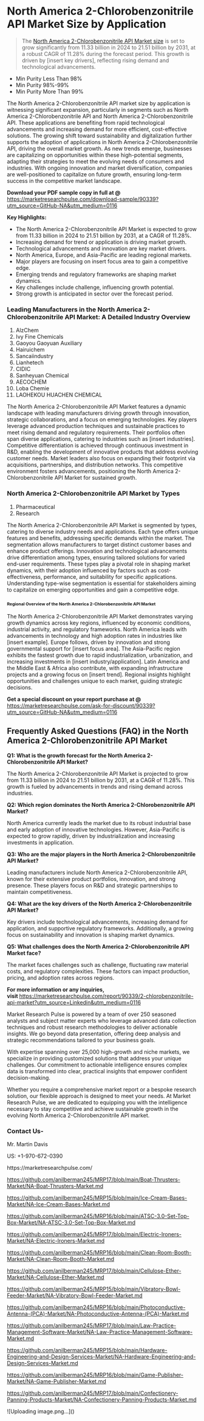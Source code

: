 <h1>North America 2-Chlorobenzonitrile API Market&nbsp;Size by Application</h1><blockquote><p>The <a href="https://marketresearchpulse.com/download-sample/90339?utm_source=GitHub-NA&amp;utm_medium=0116">North America 2-Chlorobenzonitrile API Market size</a> is set to grow significantly from 11.33 billion in 2024 to 21.51 billion by 2031, at a robust CAGR of 11.28% during the forecast period. This growth is driven by [insert key drivers], reflecting rising demand and technological advancements.</p></blockquote><ul><li>Min Purity Less Than 98%<li> Min Purity 98%-99%<li> Min Purity More Than 99%</li></ul><p>The North America 2-Chlorobenzonitrile API market size by application is witnessing significant expansion, particularly in segments such as North America 2-Chlorobenzonitrile API and North America 2-Chlorobenzonitrile API. These applications are benefiting from rapid technological advancements and increasing demand for more efficient, cost-effective solutions. The growing shift toward sustainability and digitalization further supports the adoption of applications in North America 2-Chlorobenzonitrile API, driving the overall market growth. As new trends emerge, businesses are capitalizing on opportunities within these high-potential segments, adapting their strategies to meet the evolving needs of consumers and industries. With ongoing innovation and market diversification, companies are well-positioned to capitalize on future growth, ensuring long-term success in the competitive market landscape.</p><p><strong>Download your PDF sample copy in full at @ </strong><a href="https://marketresearchpulse.com/download-sample/90339?utm_source=GitHub-NA&amp;utm_medium=0116">https://marketresearchpulse.com/download-sample/90339?utm_source=GitHub-NA&amp;utm_medium=0116</a></p><p><strong>Key Highlights: </strong></p><ul><li>The North America 2-Chlorobenzonitrile API Market is expected to grow from 11.33 billion in 2024 to 21.51 billion by 2031, at a CAGR of 11.28%.</li><li>Increasing demand for trend or application is driving market growth.</li><li>Technological advancements and innovation are key market drivers.</li><li>North America, Europe, and Asia-Pacific are leading regional markets.</li><li>Major players are focusing on insert focus area to gain a competitive edge.</li><li>Emerging trends and regulatory frameworks are shaping market dynamics.</li><li>Key challenges include challenge, influencing growth potential.</li><li>Strong growth is anticipated in sector over the forecast period.</li></ul><h3>Leading Manufacturers in the North America 2-Chlorobenzonitrile API Market: A Detailed Industry Overview</h3><ol><li>AlzChem</li><li>Ivy Fine Chemicals</li><li>Gaoyou Gaoyuan Auxiliary</li><li>Hairuichem</li><li>Sancaiindustry</li><li>Lianhetech</li><li>CIDIC</li><li>Sanheyuan Chemical</li><li>AECOCHEM</li><li>Loba Chemie</li><li>LAOHEKOU HUACHEN CHEMICAL</li></ol><div class="flex max-w-full flex-col flex-grow"><div class="min-h-8 text-message flex w-full flex-col items-end gap-2 whitespace-normal break-words [.text-message+&amp;]:mt-5" dir="auto" data-message-author-role="assistant" data-message-id="fd8432e4-4910-450d-b182-61b7bfb0a01f" data-message-model-slug="gpt-4o"><div class="flex w-full flex-col gap-1 empty:hidden first:pt-[3px]"><div class="markdown prose w-full break-words dark:prose-invert light"><p>The North America 2-Chlorobenzonitrile API Market features a dynamic landscape with leading manufacturers driving growth through innovation, strategic collaborations, and a focus on emerging technologies. Key players leverage advanced production techniques and sustainable practices to meet rising demand and regulatory requirements. Their portfolios often span diverse applications, catering to industries such as [insert industries]. Competitive differentiation is achieved through continuous investment in R&amp;D, enabling the development of innovative products that address evolving customer needs. Market leaders also focus on expanding their footprint via acquisitions, partnerships, and distribution networks. This competitive environment fosters advancements, positioning the North America 2-Chlorobenzonitrile API Market for sustained growth.</p></div></div></div></div><h3>North America 2-Chlorobenzonitrile API Market by Types</h3><ol><li>Pharmaceutical<li> Research</li></ol><div class="flex max-w-full flex-col flex-grow"><div class="min-h-8 text-message flex w-full flex-col items-end gap-2 whitespace-normal break-words [.text-message+&amp;]:mt-5" dir="auto" data-message-author-role="assistant" data-message-id="084470be-0bb7-4664-bddf-5156b4f41249" data-message-model-slug="gpt-4o-mini"><div class="flex w-full flex-col gap-1 empty:hidden first:pt-[3px]"><div class="markdown prose w-full break-words dark:prose-invert light"><p>The North America 2-Chlorobenzonitrile API Market is segmented by types, catering to diverse industry needs and applications. Each type offers unique features and benefits, addressing specific demands within the market. The segmentation allows manufacturers to target distinct customer bases and enhance product offerings. Innovation and technological advancements drive differentiation among types, ensuring tailored solutions for varied end-user requirements. These types play a pivotal role in shaping market dynamics, with their adoption influenced by factors such as cost-effectiveness, performance, and suitability for specific applications. Understanding type-wise segmentation is essential for stakeholders aiming to capitalize on emerging opportunities and gain a competitive edge.</p></div></div></div></div><h3><span style="font-size: 11px;">Regional Overview of the North America 2-Chlorobenzonitrile API Market</span></h3><div class="flex max-w-full flex-col flex-grow"><div class="min-h-8 text-message flex w-full flex-col items-end gap-2 whitespace-normal break-words [.text-message+&amp;]:mt-5" dir="auto" data-message-author-role="assistant" data-message-id="e9038762-ce64-4e30-91c9-9bd413514231" data-message-model-slug="gpt-4o-mini"><div class="flex w-full flex-col gap-1 empty:hidden first:pt-[3px]"><div class="markdown prose w-full break-words dark:prose-invert light"><p>The North America 2-Chlorobenzonitrile API Market demonstrates varying growth dynamics across key regions, influenced by economic conditions, industrial activity, and regulatory frameworks. North America leads with advancements in technology and high adoption rates in industries like [insert example]. Europe follows, driven by innovation and strong governmental support for [insert focus area]. The Asia-Pacific region exhibits the fastest growth due to rapid industrialization, urbanization, and increasing investments in [insert industry/application]. Latin America and the Middle East &amp; Africa also contribute, with expanding infrastructure projects and a growing focus on [insert trend]. Regional insights highlight opportunities and challenges unique to each market, guiding strategic decisions.</p></div></div></div></div><p><strong>Get a special discount on your report purchase at @ </strong><a href="https://marketresearchpulse.com/ask-for-discount/90339?utm_source=GitHub-NA&amp;utm_medium=0116">https://marketresearchpulse.com/ask-for-discount/90339?utm_source=GitHub-NA&amp;utm_medium=0116</a></p><h2>Frequently Asked Questions (FAQ) in the North America 2-Chlorobenzonitrile API Market</h2><p><strong>Q1: What is the growth forecast for the North America 2-Chlorobenzonitrile API Market?</strong></p><p>The North America 2-Chlorobenzonitrile API Market is projected to grow from 11.33 billion in 2024 to 21.51 billion by 2031, at a CAGR of 11.28%. This growth is fueled by advancements in trends and rising demand across industries.</p><p><strong>Q2: Which region dominates the North America 2-Chlorobenzonitrile API Market?</strong></p><p>North America currently leads the market due to its robust industrial base and early adoption of innovative technologies. However, Asia-Pacific is expected to grow rapidly, driven by industrialization and increasing investments in application.</p><p><strong>Q3: Who are the major players in the North America 2-Chlorobenzonitrile API Market?</strong></p><p>Leading manufacturers include North America 2-Chlorobenzonitrile API, known for their extensive product portfolios, innovation, and strong presence. These players focus on R&amp;D and strategic partnerships to maintain competitiveness.</p><p><strong>Q4: What are the key drivers of the North America 2-Chlorobenzonitrile API Market?</strong></p><p>Key drivers include technological advancements, increasing demand for application, and supportive regulatory frameworks. Additionally, a growing focus on sustainability and innovation is shaping market dynamics.</p><p><strong>Q5: What challenges does the North America 2-Chlorobenzonitrile API Market face?</strong></p><p>The market faces challenges such as challenge, fluctuating raw material costs, and regulatory complexities. These factors can impact production, pricing, and adoption rates across regions.</p><p><strong>For more information or any inquiries, visit&nbsp;</strong><a href="https://marketresearchpulse.com/report/90339/2-chlorobenzonitrile-api-market?utm_source=Linkedin&utm_medium=0116">https://marketresearchpulse.com/report/90339/2-chlorobenzonitrile-api-market?utm_source=Linkedin&utm_medium=0116</a></p><p>Market Research Pulse is powered by a team of over 250 seasoned analysts and subject matter experts who leverage advanced data collection techniques and robust research methodologies to deliver actionable insights. We go beyond data presentation, offering deep analysis and strategic recommendations tailored to your business goals.</p><p>With expertise spanning over 25,000 high-growth and niche markets, we specialize in providing customized solutions that address your unique challenges. Our commitment to actionable intelligence ensures complex data is transformed into clear, practical insights that empower confident decision-making.</p><p>Whether you require a comprehensive market report or a bespoke research solution, our flexible approach is designed to meet your needs. At Market Research Pulse, we are dedicated to equipping you with the intelligence necessary to stay competitive and achieve sustainable growth in the evolving North America 2-Chlorobenzonitrile API market.</p><h3><strong>Contact Us-</strong></h3><p>Mr. Martin Davis</p><p>US: +1-970-672-0390</p><p>https://marketresearchpulse.com/</p><p><a href="https://github.com/anilberman245/MRP17/blob/main/Boat-Thrusters-Market/NA-Boat-Thrusters-Market.md">https://github.com/anilberman245/MRP17/blob/main/Boat-Thrusters-Market/NA-Boat-Thrusters-Market.md</a></p><p><a href="https://github.com/anilberman245/MRP15/blob/main/Ice-Cream-Bases-Market/NA-Ice-Cream-Bases-Market.md">https://github.com/anilberman245/MRP15/blob/main/Ice-Cream-Bases-Market/NA-Ice-Cream-Bases-Market.md</a></p><p><a href="https://github.com/anilberman245/MRP16/blob/main/ATSC-3.0-Set-Top-Box-Market/NA-ATSC-3.0-Set-Top-Box-Market.md">https://github.com/anilberman245/MRP16/blob/main/ATSC-3.0-Set-Top-Box-Market/NA-ATSC-3.0-Set-Top-Box-Market.md</a></p><p><a href="https://github.com/anilberman245/MRP17/blob/main/Electric-Ironers-Market/NA-Electric-Ironers-Market.md">https://github.com/anilberman245/MRP17/blob/main/Electric-Ironers-Market/NA-Electric-Ironers-Market.md</a></p><p><a href="https://github.com/anilberman245/MRP16/blob/main/Clean-Room-Booth-Market/NA-Clean-Room-Booth-Market.md">https://github.com/anilberman245/MRP16/blob/main/Clean-Room-Booth-Market/NA-Clean-Room-Booth-Market.md</a></p><p><a href="https://github.com/anilberman245/MRP17/blob/main/Cellulose-Ether-Market/NA-Cellulose-Ether-Market.md">https://github.com/anilberman245/MRP17/blob/main/Cellulose-Ether-Market/NA-Cellulose-Ether-Market.md</a></p><p><a href="https://github.com/anilberman245/MRP15/blob/main/Vibratory-Bowl-Feeder-Market/NA-Vibratory-Bowl-Feeder-Market.md">https://github.com/anilberman245/MRP15/blob/main/Vibratory-Bowl-Feeder-Market/NA-Vibratory-Bowl-Feeder-Market.md</a></p><p><a href="https://github.com/anilberman245/MRP16/blob/main/Photoconductive-Antenna-(PCA)-Market/NA-Photoconductive-Antenna-(PCA)-Market.md">https://github.com/anilberman245/MRP16/blob/main/Photoconductive-Antenna-(PCA)-Market/NA-Photoconductive-Antenna-(PCA)-Market.md</a></p><p><a href="https://github.com/anilberman245/MRP17/blob/main/Law-Practice-Management-Software-Market/NA-Law-Practice-Management-Software-Market.md">https://github.com/anilberman245/MRP17/blob/main/Law-Practice-Management-Software-Market/NA-Law-Practice-Management-Software-Market.md</a></p><p><a href="https://github.com/anilberman245/MRP15/blob/main/Hardware-Engineering-and-Design-Services-Market/NA-Hardware-Engineering-and-Design-Services-Market.md">https://github.com/anilberman245/MRP15/blob/main/Hardware-Engineering-and-Design-Services-Market/NA-Hardware-Engineering-and-Design-Services-Market.md</a></p><p><a href="https://github.com/anilberman245/MRP16/blob/main/Game-Publisher-Market/NA-Game-Publisher-Market.md">https://github.com/anilberman245/MRP16/blob/main/Game-Publisher-Market/NA-Game-Publisher-Market.md</a></p><p><a href="https://github.com/anilberman245/MRP17/blob/main/Confectionery-Panning-Products-Market/NA-Confectionery-Panning-Products-Market.md">https://github.com/anilberman245/MRP17/blob/main/Confectionery-Panning-Products-Market/NA-Confectionery-Panning-Products-Market.md</a></p>
![Uploading image.png…]()
